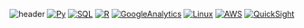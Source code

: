 
<!--
**lhy-tech/lhy-tech** is a ✨ _special_ ✨ repository because its `README.md` (this file) appears on your GitHub profile.

Here are some ideas to get you started:

- 🔭 I’m currently working on ...
- 🌱 I’m currently learning ...
- 👯 I’m looking to collaborate on ...
- 🤔 I’m looking for help with ...
- 💬 Ask me about ...
- 📫 How to reach me: ...
- 😄 Pronouns: ...
- ⚡ Fun fact: ...
-->

![header](https://capsule-render.vercel.app/api?type=Waving&color=auto&height=200&section=header&text=Hy's%20Data%20Space🎨&fontSize=50&fontColor=d6ace6)
[![Py](https://img.shields.io/badge/Python-F7DF1E?style=flat-square&logo=Python&logoColor=black)](github.com/lhy-tech)
[![SQL](https://img.shields.io/badge/SQL-FFE4B5?style=flat-square&logo=MySQL&logoColor=black)](github.com/lhy-tech)
[![R](https://img.shields.io/badge/R-EEE8AA?style=flat-square&logo=R&logoColor=black)](github.com/lhy-tech)
[![GoogleAnalytics](https://img.shields.io/badge/GoogleAnalytics-F0F8FF?style=flat-square&logo=GoogleAnalytics&logoColor=black)](github.com/lhy-tech)
[![Linux](https://img.shields.io/badge/Linux-AFEEEE?style=flat-square&logo=Linux&logoColor=black)](github.com/lhy-tech)
[![AWS](https://img.shields.io/badge/AWS-B0E0E6?style=flat-square&logo=AWS&logoColor=black)](github.com/lhy-tech)
[![QuickSight](https://img.shields.io/badge/QuickSight-FFEBCD?style=flat-square&logo=QuickSight&logoColor=black)](github.com/lhy-tech)






 
